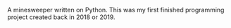 A minesweeper written on Python. This was my first finished programming project created back in 2018 or 2019.
